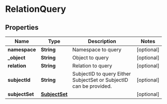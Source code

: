 

# RelationQuery


## Properties

Name | Type | Description | Notes
------------ | ------------- | ------------- | -------------
**namespace** | **String** | Namespace to query |  [optional]
**_object** | **String** | Object to query |  [optional]
**relation** | **String** | Relation to query |  [optional]
**subjectId** | **String** | SubjectID to query  Either SubjectSet or SubjectID can be provided. |  [optional]
**subjectSet** | [**SubjectSet**](SubjectSet.md) |  |  [optional]




